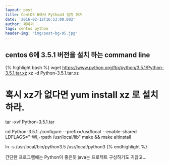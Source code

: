 ```yaml
---
layout: post
title: CentOS 6에서 Python3 설치 하기 
date: '2016-02-12T16:53:00.002'
author: 페이퍼
tags: centos python
header-img: "img/post-bg-05.jpg"
---
```


## centos 6에 3.5.1 버전을 설치 하는 command line

{% highlight bash %}
wget https://www.python.org/ftp/python/3.5.1/Python-3.5.1.tar.xz
xz -d Python-3.5.1.tar.xz
# 혹시 xz가 없다면 yum install xz 로 설치 하라.
tar -xvf Python-3.5.1.tar

cd Python-3.5.1
./configure --prefix=/usr/local --enable-shared LDFLAGS="-Wl,-rpath /usr/local/lib"
make && make altinstall

ln -s /usr/local/bin/python3.5 /usr/local/python3
{% endhighlight %}

간단한 프로그램에는 Python이 좋은듯 java는 프로젝트 구성하기도 귀찮고...
